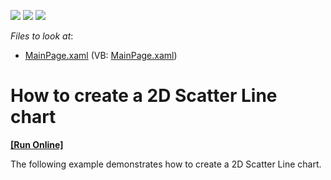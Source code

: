 <!-- default badges list -->
![](https://img.shields.io/endpoint?url=https://codecentral.devexpress.com/api/v1/VersionRange/128567674/11.2.5%2B)
[![](https://img.shields.io/badge/Open_in_DevExpress_Support_Center-FF7200?style=flat-square&logo=DevExpress&logoColor=white)](https://supportcenter.devexpress.com/ticket/details/E3620)
[![](https://img.shields.io/badge/📖_How_to_use_DevExpress_Examples-e9f6fc?style=flat-square)](https://docs.devexpress.com/GeneralInformation/403183)
<!-- default badges end -->
<!-- default file list -->
*Files to look at*:

* [MainPage.xaml](./CS/ScatterLineChart/MainPage.xaml) (VB: [MainPage.xaml](./VB/ScatterLineChart/MainPage.xaml))
<!-- default file list end -->
# How to create a 2D Scatter Line chart
<!-- run online -->
**[[Run Online]](https://codecentral.devexpress.com/e3620)**
<!-- run online end -->


<p>The following example demonstrates how to create a 2D Scatter Line chart.</p><br />


<br/>


